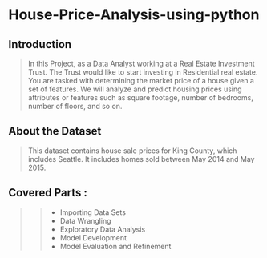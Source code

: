 # House-Price-Analysis-using-python
## Introduction
> In this Project, as a Data Analyst working at a Real Estate Investment Trust. The Trust would like to start investing in Residential real estate. You are tasked with determining the market price of a house given a set of features. We will analyze and predict housing prices using attributes or features such as square footage, number of bedrooms, number of floors, and so on.

## About the Dataset
> This dataset contains house sale prices for King County, which includes Seattle. It includes homes sold between May 2014 and May 2015. 

## Covered Parts :
 >> + Importing Data Sets
> > + Data Wrangling
> > + Exploratory Data Analysis
> > + Model Development
> > + Model Evaluation and Refinement
